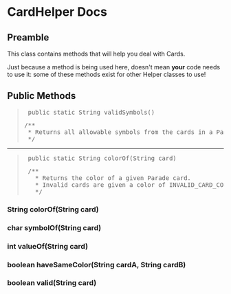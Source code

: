 # CardHelper Docs

## Preamble

This class contains methods that will help you deal with Cards.

Just because a method is being used here, doesn't mean **your** code needs to use it: some of these methods exist for other Helper classes to use!

## Public Methods

> <pre> public static String validSymbols()</pre>
> <pre>
> /**
>  * Returns all allowable symbols from the cards in a Parade deck.
>  */
> </pre>

---

> <pre> public static String colorOf(String card)</pre>
> <pre>
>  /**
>    * Returns the color of a given Parade card.
>    * Invalid cards are given a color of INVALID_CARD_COLOR.
>    */
> </pre>

### String colorOf(String card)

### char symbolOf(String card)

### int valueOf(String card)

### boolean haveSameColor(String cardA, String cardB)

### boolean valid(String card)
